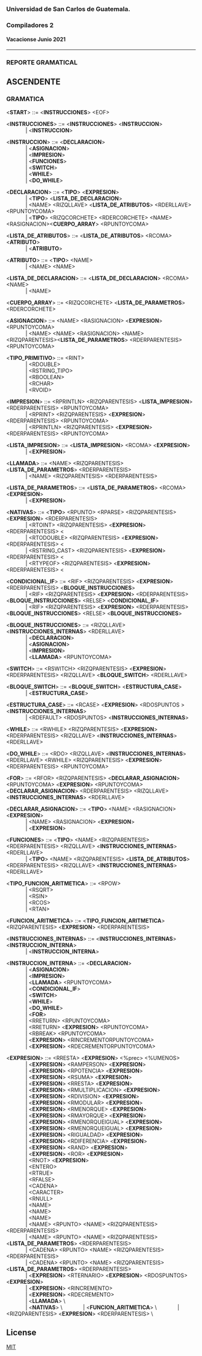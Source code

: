 ### Universidad de San Carlos de Guatemala.
### Compiladores 2
#### Vacacionse Junio 2021
___

### REPORTE GRAMATICAL

## ASCENDENTE

### GRAMATICA

<**START**> ::= <**INSTRUCCIONES**> &#60;EOF&#62;

<**INSTRUCCIONES**> ::= <**INSTRUCCIONES**> <**INSTRUCCION**> \
&nbsp;&nbsp;&nbsp;&nbsp;&nbsp;&nbsp;&nbsp;&nbsp;&nbsp;&nbsp;&nbsp;&nbsp;                     |   <**INSTRUCCION**> 

<**INSTRUCCION**> ::= <**DECLARACION**> \
&nbsp;&nbsp;&nbsp;&nbsp;&nbsp;&nbsp;&nbsp;&nbsp;&nbsp;&nbsp;&nbsp;&nbsp;                      |   <**ASIGNACION**> \
&nbsp;&nbsp;&nbsp;&nbsp;&nbsp;&nbsp;&nbsp;&nbsp;&nbsp;&nbsp;&nbsp;&nbsp;                      |   <**IMPRESION**> \
&nbsp;&nbsp;&nbsp;&nbsp;&nbsp;&nbsp;&nbsp;&nbsp;&nbsp;&nbsp;&nbsp;&nbsp;                      |   <**FUNCIONES**> \
&nbsp;&nbsp;&nbsp;&nbsp;&nbsp;&nbsp;&nbsp;&nbsp;&nbsp;&nbsp;&nbsp;&nbsp;                      |   <**SWITCH**> \
&nbsp;&nbsp;&nbsp;&nbsp;&nbsp;&nbsp;&nbsp;&nbsp;&nbsp;&nbsp;&nbsp;&nbsp;                      |   <**WHILE**> \
&nbsp;&nbsp;&nbsp;&nbsp;&nbsp;&nbsp;&nbsp;&nbsp;&nbsp;&nbsp;&nbsp;&nbsp;                      |   <**DO_WHILE**> 

<**DECLARACION**> ::= <**TIPO**> <NAME> <RASIGNACION> <**EXPRESION**> <RPUNTOYCOMA> \
&nbsp;&nbsp;&nbsp;&nbsp;&nbsp;&nbsp;&nbsp;&nbsp;&nbsp;&nbsp;&nbsp;&nbsp;                    | <**TIPO**> <**LISTA_DE_DECLARACION**> <RPUNTOYCOMA> \
&nbsp;&nbsp;&nbsp;&nbsp;&nbsp;&nbsp;&nbsp;&nbsp;&nbsp;&nbsp;&nbsp;&nbsp;                    | <RSTRUCT> &#60;NAME&#62;  &#60;RIZQLLAVE&#62; <**LISTA_DE_ATRIBUTOS**>  &#60;RDERLLAVE&#62; &#60;RPUNTOYCOMA&#62; \
&nbsp;&nbsp;&nbsp;&nbsp;&nbsp;&nbsp;&nbsp;&nbsp;&nbsp;&nbsp;&nbsp;&nbsp;                    | <**TIPO**> &#60;RIZQCORCHETE&#62; &#60;RDERCORCHETE&#62; &#60;NAME&#62;  &#60;RASIGNACION&#62;<**CUERPO_ARRAY**> &#60;RPUNTOYCOMA&#62; 

<**LISTA_DE_ATRIBUTOS**> ::= <**LISTA_DE_ATRIBUTOS**> &#60;RCOMA&#62; <**ATRIBUTO**> \
&nbsp;&nbsp;&nbsp;&nbsp;&nbsp;&nbsp;&nbsp;&nbsp;&nbsp;&nbsp;&nbsp;&nbsp;                    | <**ATRIBUTO**>

<**ATRIBUTO**> ::= <**TIPO**> &#60;NAME&#62; \
&nbsp;&nbsp;&nbsp;&nbsp;&nbsp;&nbsp;&nbsp;&nbsp;&nbsp;&nbsp;&nbsp;&nbsp;                    | &#60;NAME&#62; &#60;NAME&#62;

<**LISTA_DE_DECLARACION**> ::= <**LISTA_DE_DECLARACION**> &#60;RCOMA&#62; &#60;NAME&#62; \
&nbsp;&nbsp;&nbsp;&nbsp;&nbsp;&nbsp;&nbsp;&nbsp;&nbsp;&nbsp;&nbsp;&nbsp;                    | &#60;NAME&#62;

<**CUERPO_ARRAY**> ::= &#60;RIZQCORCHETE&#62; <**LISTA_DE_PARAMETROS**>  &#60;RDERCORCHETE&#62;

<**ASIGNACION**> ::= &#60;NAME&#62; &#60;RASIGNACION&#62;  <**EXPRESION**> &#60;RPUNTOYCOMA&#62; \
&nbsp;&nbsp;&nbsp;&nbsp;&nbsp;&nbsp;&nbsp;&nbsp;&nbsp;&nbsp;&nbsp;&nbsp;                    | &#60;NAME&#62; &#60;NAME&#62; &#60;RASIGNACION&#62; &#60;NAME&#62; &#60;RIZQPARENTESIS&#62;<**LISTA_DE_PARAMETROS**> &#60;RDERPARENTESIS&#62; &#60;RPUNTOYCOMA&#62; 

<**TIPO_PRIMITIVO**> ::=  &#60;RINT&#62; \
&nbsp;&nbsp;&nbsp;&nbsp;&nbsp;&nbsp;&nbsp;&nbsp;&nbsp;&nbsp;&nbsp;&nbsp;                      |   &#60;RDOUBLE&#62; \
&nbsp;&nbsp;&nbsp;&nbsp;&nbsp;&nbsp;&nbsp;&nbsp;&nbsp;&nbsp;&nbsp;&nbsp;                      |   &#60;RSTRING_TIPO&#62;\
&nbsp;&nbsp;&nbsp;&nbsp;&nbsp;&nbsp;&nbsp;&nbsp;&nbsp;&nbsp;&nbsp;&nbsp;                      |   &#60;RBOOLEAN&#62; \
&nbsp;&nbsp;&nbsp;&nbsp;&nbsp;&nbsp;&nbsp;&nbsp;&nbsp;&nbsp;&nbsp;&nbsp;                      |   &#60;RCHAR&#62; \
&nbsp;&nbsp;&nbsp;&nbsp;&nbsp;&nbsp;&nbsp;&nbsp;&nbsp;&nbsp;&nbsp;&nbsp;                      |   &#60;RVOID&#62; 

<**IMPRESION**> ::= &#60;RPRINTLN&#62; &#60;RIZQPARENTESIS&#62;  <**LISTA_IMPRESION**> &#60;RDERPARENTESIS&#62; &#60;RPUNTOYCOMA&#62; \
&nbsp;&nbsp;&nbsp;&nbsp;&nbsp;&nbsp;&nbsp;&nbsp;&nbsp;&nbsp;&nbsp;&nbsp;                    | &#60;RPRINT&#62; &#60;RIZQPARENTESIS&#62; <**EXPRESION**> &#60;RDERPARENTESIS&#62; &#60;RPUNTOYCOMA&#62; \
&nbsp;&nbsp;&nbsp;&nbsp;&nbsp;&nbsp;&nbsp;&nbsp;&nbsp;&nbsp;&nbsp;&nbsp;                    | &#60;RPRINTLN&#62; &#60;RIZQPARENTESIS&#62; <**EXPRESION**> &#60;RDERPARENTESIS&#62; &#60;RPUNTOYCOMA&#62;

<**LISTA_IMPRESION**> ::= <**LISTA_IMPRESION**> &#60;RCOMA&#62; <**EXPRESION**> \
&nbsp;&nbsp;&nbsp;&nbsp;&nbsp;&nbsp;&nbsp;&nbsp;&nbsp;&nbsp;&nbsp;&nbsp;                    | <**EXPRESION**>

<**LLAMADA**> ::=  &#60;NAME&#62; &#60;RIZQPARENTESIS&#62; <**LISTA_DE_PARAMETROS**> &#60;RDERPARENTESIS&#62; \
&nbsp;&nbsp;&nbsp;&nbsp;&nbsp;&nbsp;&nbsp;&nbsp;&nbsp;&nbsp;&nbsp;&nbsp;                    | &#60;NAME&#62; &#60;RIZQPARENTESIS&#62; &#60;RDERPARENTESIS&#62;

<**LISTA_DE_PARAMETROS**> ::= <**LISTA_DE_PARAMETROS**> &#60;RCOMA&#62; <**EXPRESION**> \
&nbsp;&nbsp;&nbsp;&nbsp;&nbsp;&nbsp;&nbsp;&nbsp;&nbsp;&nbsp;&nbsp;&nbsp;                    | <**EXPRESION**>

<**NATIVAS**> ::= <**TIPO**> &#60;RPUNTO&#62; &#60;RPARSE&#62; &#60;RIZQPARENTESIS&#62; <**EXPRESION**> &#60;RDERPARENTESIS&#62; \
&nbsp;&nbsp;&nbsp;&nbsp;&nbsp;&nbsp;&nbsp;&nbsp;&nbsp;&nbsp;&nbsp;&nbsp;                    | &#60;RTOINT&#62; &#60;RIZQPARENTESIS&#62; <**EXPRESION**>  &#60;RDERPARENTESIS&#62; &#60; \
&nbsp;&nbsp;&nbsp;&nbsp;&nbsp;&nbsp;&nbsp;&nbsp;&nbsp;&nbsp;&nbsp;&nbsp;                    | &#60;RTODOUBLE&#62; &#60;RIZQPARENTESIS&#62; <**EXPRESION**>  &#60;RDERPARENTESIS&#62; &#60; \
&nbsp;&nbsp;&nbsp;&nbsp;&nbsp;&nbsp;&nbsp;&nbsp;&nbsp;&nbsp;&nbsp;&nbsp;                    | &#60;RSTRING_CAST&#62; &#60;RIZQPARENTESIS&#62; <**EXPRESION**>  &#60;RDERPARENTESIS&#62; &#60; \
&nbsp;&nbsp;&nbsp;&nbsp;&nbsp;&nbsp;&nbsp;&nbsp;&nbsp;&nbsp;&nbsp;&nbsp;                    | &#60;RTYPEOF&#62; &#60;RIZQPARENTESIS&#62; <**EXPRESION**>  &#60;RDERPARENTESIS&#62; &#60; 

<**CONDICIONAL_IF**> ::= &#60;RIF&#62; &#60;RIZQPARENTESIS&#62; <**EXPRESION**>  &#60;RDERPARENTESIS&#62; <**BLOQUE_INSTRUCCIONES**> \
&nbsp;&nbsp;&nbsp;&nbsp;&nbsp;&nbsp;&nbsp;&nbsp;&nbsp;&nbsp;&nbsp;&nbsp;                    | &#60;RIF&#62; &#60;RIZQPARENTESIS&#62; <**EXPRESION**>  &#60;RDERPARENTESIS&#62; <**BLOQUE_INSTRUCCIONES**>  &#60;RELSE&#62; <**CONDICIONAL_IF**> \
&nbsp;&nbsp;&nbsp;&nbsp;&nbsp;&nbsp;&nbsp;&nbsp;&nbsp;&nbsp;&nbsp;&nbsp;                    | &#60;RIF&#62; &#60;RIZQPARENTESIS&#62; <**EXPRESION**>  &#60;RDERPARENTESIS&#62; <**BLOQUE_INSTRUCCIONES**>  &#60;RELSE&#62; <**BLOQUE_INSTRUCCIONES**> 

<**BLOQUE_INSTRUCCIONES**> ::=  &#60;RIZQLLAVE&#62; <**INSTRUCCIONES_INTERNAS**> &#60;RDERLLAVE&#62; \
&nbsp;&nbsp;&nbsp;&nbsp;&nbsp;&nbsp;&nbsp;&nbsp;&nbsp;&nbsp;&nbsp;&nbsp;                      |   <**DECLARACION**> \
&nbsp;&nbsp;&nbsp;&nbsp;&nbsp;&nbsp;&nbsp;&nbsp;&nbsp;&nbsp;&nbsp;&nbsp;                      |   <**ASIGNACION**>\
&nbsp;&nbsp;&nbsp;&nbsp;&nbsp;&nbsp;&nbsp;&nbsp;&nbsp;&nbsp;&nbsp;&nbsp;                      |   <**IMPRESION**> \
&nbsp;&nbsp;&nbsp;&nbsp;&nbsp;&nbsp;&nbsp;&nbsp;&nbsp;&nbsp;&nbsp;&nbsp;                      |   <**LLAMADA**> &#60;RPUNTOYCOMA&#62; 

<**SWITCH**> ::= &#60;RSWITCH&#62; &#60;RIZQPARENTESIS&#62; <**EXPRESION**>  &#60;RDERPARENTESIS&#62; &#60;RIZQLLAVE&#62; <**BLOQUE_SWITCH**>  &#60;RDERLLAVE&#62;

<**BLOQUE_SWITCH**> ::= <**BLOQUE_SWITCH**> <**ESTRUCTURA_CASE**>  \
&nbsp;&nbsp;&nbsp;&nbsp;&nbsp;&nbsp;&nbsp;&nbsp;&nbsp;&nbsp;&nbsp;&nbsp;                      |   <**ESTRUCTURA_CASE**> 

<**ESTRUCTURA_CASE**> ::= &#60;RCASE&#62; <**EXPRESION**>  &#60;RDOSPUNTOS &#62; <**INSTRUCCIONES_INTERNAS**>  \
&nbsp;&nbsp;&nbsp;&nbsp;&nbsp;&nbsp;&nbsp;&nbsp;&nbsp;&nbsp;&nbsp;&nbsp;                      |  &#60;RDEFAULT&#62; &#60;RDOSPUNTOS&#62; <**INSTRUCCIONES_INTERNAS**>  

<**WHILE**> ::= &#60;RWHILE&#62; &#60;RIZQPARENTESIS&#62; <**EXPRESION**>  &#60;RDERPARENTESIS&#62; &#60;RIZQLLAVE&#62; <**INSTRUCCIONES_INTERNAS**>  &#60;RDERLLAVE&#62;

<**DO_WHILE**> ::= &#60;RDO&#62; &#60;RIZQLLAVE&#62; <**INSTRUCCIONES_INTERNAS**>  &#60;RDERLLAVE&#62; &#60;RWHILE&#62; &#60;RIZQPARENTESIS&#62; <**EXPRESION**>  &#60;RDERPARENTESIS&#62;  &#60;RPUNTOYCOMA&#62; 

<**FOR**> ::= &#60;RFOR&#62; &#60;RIZQPARENTESIS&#62; <**DECLARAR_ASIGNACION**>  &#60;RPUNTOYCOMA&#62; <**EXPRESION**>  &#60;RPUNTOYCOMA&#62; <**DECLARAR_ASIGNACION**> &#60;RDERPARENTESIS&#62; &#60;RIZQLLAVE&#62; <**INSTRUCCIONES_INTERNAS**> &#60;RDERLLAVE&#62; 

<**DECLARAR_ASIGNACION**> ::= <**TIPO**> &#60;NAME&#62; &#60;RASIGNACION&#62; <**EXPRESION**>  \
&nbsp;&nbsp;&nbsp;&nbsp;&nbsp;&nbsp;&nbsp;&nbsp;&nbsp;&nbsp;&nbsp;&nbsp;                      |   &#60;NAME&#62; &#60;RASIGNACION&#62; <**EXPRESION**> \
&nbsp;&nbsp;&nbsp;&nbsp;&nbsp;&nbsp;&nbsp;&nbsp;&nbsp;&nbsp;&nbsp;&nbsp;                      |   <**EXPRESION**> 

<**FUNCIONES**> ::= <**TIPO**> &#60;NAME&#62; &#60;RIZQPARENTESIS&#62; &#60;RDERPARENTESIS&#62; &#60;RIZQLLAVE&#62; <**INSTRUCCIONES_INTERNAS**> &#60;RDERLLAVE&#62;  \
&nbsp;&nbsp;&nbsp;&nbsp;&nbsp;&nbsp;&nbsp;&nbsp;&nbsp;&nbsp;&nbsp;&nbsp;                      |   <**TIPO**> &#60;NAME&#62; &#60;RIZQPARENTESIS&#62; <**LISTA_DE_ATRIBUTOS**> &#60;RDERPARENTESIS&#62; &#60;RIZQLLAVE&#62; <**INSTRUCCIONES_INTERNAS**> &#60;RDERLLAVE&#62;

<**TIPO_FUNCION_ARITMETICA**> ::=  &#60;RPOW&#62; \
&nbsp;&nbsp;&nbsp;&nbsp;&nbsp;&nbsp;&nbsp;&nbsp;&nbsp;&nbsp;&nbsp;&nbsp;                      |   &#60;RSQRT&#62; \
&nbsp;&nbsp;&nbsp;&nbsp;&nbsp;&nbsp;&nbsp;&nbsp;&nbsp;&nbsp;&nbsp;&nbsp;                      |   &#60;RSIN&#62; \
&nbsp;&nbsp;&nbsp;&nbsp;&nbsp;&nbsp;&nbsp;&nbsp;&nbsp;&nbsp;&nbsp;&nbsp;                      |   &#60;RCOS&#62; \
&nbsp;&nbsp;&nbsp;&nbsp;&nbsp;&nbsp;&nbsp;&nbsp;&nbsp;&nbsp;&nbsp;&nbsp;                      |   &#60;RTAN&#62; 

<**FUNCION_ARITMETICA**> ::= <**TIPO_FUNCION_ARITMETICA**> &#60;RIZQPARENTESIS&#62; <**EXPRESION**> &#60;RDERPARENTESIS&#62; 

<**INSTRUCCIONES_INTERNAS**> ::= <**INSTRUCCIONES_INTERNAS**> <**INSTRUCCION_INTERNA**> \
&nbsp;&nbsp;&nbsp;&nbsp;&nbsp;&nbsp;&nbsp;&nbsp;&nbsp;&nbsp;&nbsp;&nbsp;                      |   <**INSTRUCCION_INTERNA**> 

<**INSTRUCCION_INTERNA**> ::=  <**DECLARACION**> \
&nbsp;&nbsp;&nbsp;&nbsp;&nbsp;&nbsp;&nbsp;&nbsp;&nbsp;&nbsp;&nbsp;&nbsp;                      |   <**ASIGNACION**> \
&nbsp;&nbsp;&nbsp;&nbsp;&nbsp;&nbsp;&nbsp;&nbsp;&nbsp;&nbsp;&nbsp;&nbsp;                      |   <**IMPRESION**> \
&nbsp;&nbsp;&nbsp;&nbsp;&nbsp;&nbsp;&nbsp;&nbsp;&nbsp;&nbsp;&nbsp;&nbsp;                      |   <**LLAMADA**> &#60;RPUNTOYCOMA&#62; \
&nbsp;&nbsp;&nbsp;&nbsp;&nbsp;&nbsp;&nbsp;&nbsp;&nbsp;&nbsp;&nbsp;&nbsp;                      |   <**CONDICIONAL_IF**> \
&nbsp;&nbsp;&nbsp;&nbsp;&nbsp;&nbsp;&nbsp;&nbsp;&nbsp;&nbsp;&nbsp;&nbsp;                      |   <**SWITCH**> \
&nbsp;&nbsp;&nbsp;&nbsp;&nbsp;&nbsp;&nbsp;&nbsp;&nbsp;&nbsp;&nbsp;&nbsp;                      |   <**WHILE**> \
&nbsp;&nbsp;&nbsp;&nbsp;&nbsp;&nbsp;&nbsp;&nbsp;&nbsp;&nbsp;&nbsp;&nbsp;                      |   <**DO_WHILE**> \
&nbsp;&nbsp;&nbsp;&nbsp;&nbsp;&nbsp;&nbsp;&nbsp;&nbsp;&nbsp;&nbsp;&nbsp;                      |   <**FOR**> \
&nbsp;&nbsp;&nbsp;&nbsp;&nbsp;&nbsp;&nbsp;&nbsp;&nbsp;&nbsp;&nbsp;&nbsp;                      |   &#60;RRETURN&#62; &#60;RPUNTOYCOMA&#62;  \
&nbsp;&nbsp;&nbsp;&nbsp;&nbsp;&nbsp;&nbsp;&nbsp;&nbsp;&nbsp;&nbsp;&nbsp;                      |   &#60;RRETURN&#62; <**EXPRESION**> &#60;RPUNTOYCOMA&#62;  \
&nbsp;&nbsp;&nbsp;&nbsp;&nbsp;&nbsp;&nbsp;&nbsp;&nbsp;&nbsp;&nbsp;&nbsp;                      |   &#60;RBREAK&#62; &#60;RPUNTOYCOMA&#62;  \
&nbsp;&nbsp;&nbsp;&nbsp;&nbsp;&nbsp;&nbsp;&nbsp;&nbsp;&nbsp;&nbsp;&nbsp;                      |   <**EXPRESION**> &#60;RINCREMENTORPUNTOYCOMA&#62;  \
&nbsp;&nbsp;&nbsp;&nbsp;&nbsp;&nbsp;&nbsp;&nbsp;&nbsp;&nbsp;&nbsp;&nbsp;                      |   <**EXPRESION**> &#60;RDECREMENTORPUNTOYCOMA&#62;  

<**EXPRESION**> ::=  &#60;RRESTA&#62; <**EXPRESION**> &#60;%prec&#62; &#60;%UMENOS&#62; \
&nbsp;&nbsp;&nbsp;&nbsp;&nbsp;&nbsp;&nbsp;&nbsp;&nbsp;&nbsp;&nbsp;&nbsp;                      |   <**EXPRESION**> &#60;RAMPERSON&#62; <**EXPRESION**> \
&nbsp;&nbsp;&nbsp;&nbsp;&nbsp;&nbsp;&nbsp;&nbsp;&nbsp;&nbsp;&nbsp;&nbsp;                      |   <**EXPRESION**> &#60;RPOTENCIA&#62; <**EXPRESION**> \
&nbsp;&nbsp;&nbsp;&nbsp;&nbsp;&nbsp;&nbsp;&nbsp;&nbsp;&nbsp;&nbsp;&nbsp;                      |   <**EXPRESION**> &#60;RSUMA&#62; <**EXPRESION**> \
&nbsp;&nbsp;&nbsp;&nbsp;&nbsp;&nbsp;&nbsp;&nbsp;&nbsp;&nbsp;&nbsp;&nbsp;                      |   <**EXPRESION**> &#60;RRESTA&#62; <**EXPRESION**> \
&nbsp;&nbsp;&nbsp;&nbsp;&nbsp;&nbsp;&nbsp;&nbsp;&nbsp;&nbsp;&nbsp;&nbsp;                      |   <**EXPRESION**> &#60;RMULTIPLICACION&#62; <**EXPRESION**> \
&nbsp;&nbsp;&nbsp;&nbsp;&nbsp;&nbsp;&nbsp;&nbsp;&nbsp;&nbsp;&nbsp;&nbsp;                      |   <**EXPRESION**> &#60;RDIVISION&#62; <**EXPRESION**> \
&nbsp;&nbsp;&nbsp;&nbsp;&nbsp;&nbsp;&nbsp;&nbsp;&nbsp;&nbsp;&nbsp;&nbsp;                      |   <**EXPRESION**> &#60;RMODULAR&#62; <**EXPRESION**> \
&nbsp;&nbsp;&nbsp;&nbsp;&nbsp;&nbsp;&nbsp;&nbsp;&nbsp;&nbsp;&nbsp;&nbsp;                      |   <**EXPRESION**> &#60;RMENORQUE&#62; <**EXPRESION**> \
&nbsp;&nbsp;&nbsp;&nbsp;&nbsp;&nbsp;&nbsp;&nbsp;&nbsp;&nbsp;&nbsp;&nbsp;                      |   <**EXPRESION**> &#60;RMAYORQUE&#62; <**EXPRESION**> \
&nbsp;&nbsp;&nbsp;&nbsp;&nbsp;&nbsp;&nbsp;&nbsp;&nbsp;&nbsp;&nbsp;&nbsp;                      |   <**EXPRESION**> &#60;RMENORQUEIGUAL&#62; <**EXPRESION**> \
&nbsp;&nbsp;&nbsp;&nbsp;&nbsp;&nbsp;&nbsp;&nbsp;&nbsp;&nbsp;&nbsp;&nbsp;                      |   <**EXPRESION**> &#60;RMENORQUEIGUAL&#62; <**EXPRESION**> \
&nbsp;&nbsp;&nbsp;&nbsp;&nbsp;&nbsp;&nbsp;&nbsp;&nbsp;&nbsp;&nbsp;&nbsp;                      |   <**EXPRESION**> &#60;RIGUALDAD&#62; <**EXPRESION**> \
&nbsp;&nbsp;&nbsp;&nbsp;&nbsp;&nbsp;&nbsp;&nbsp;&nbsp;&nbsp;&nbsp;&nbsp;                      |   <**EXPRESION**> &#60;RDIFERENCIA&#62; <**EXPRESION**> \
&nbsp;&nbsp;&nbsp;&nbsp;&nbsp;&nbsp;&nbsp;&nbsp;&nbsp;&nbsp;&nbsp;&nbsp;                      |   <**EXPRESION**> &#60;RAND&#62; <**EXPRESION**> \
&nbsp;&nbsp;&nbsp;&nbsp;&nbsp;&nbsp;&nbsp;&nbsp;&nbsp;&nbsp;&nbsp;&nbsp;                      |   <**EXPRESION**> &#60;ROR&#62; <**EXPRESION**> \
&nbsp;&nbsp;&nbsp;&nbsp;&nbsp;&nbsp;&nbsp;&nbsp;&nbsp;&nbsp;&nbsp;&nbsp;                      |   &#60;RNOT&#62; <**EXPRESION**> \
&nbsp;&nbsp;&nbsp;&nbsp;&nbsp;&nbsp;&nbsp;&nbsp;&nbsp;&nbsp;&nbsp;&nbsp;                      |   &#60;ENTERO&#62; \
&nbsp;&nbsp;&nbsp;&nbsp;&nbsp;&nbsp;&nbsp;&nbsp;&nbsp;&nbsp;&nbsp;&nbsp;                      |   &#60;RTRUE&#62; \
&nbsp;&nbsp;&nbsp;&nbsp;&nbsp;&nbsp;&nbsp;&nbsp;&nbsp;&nbsp;&nbsp;&nbsp;                      |   &#60;RFALSE&#62; \
&nbsp;&nbsp;&nbsp;&nbsp;&nbsp;&nbsp;&nbsp;&nbsp;&nbsp;&nbsp;&nbsp;&nbsp;                      |   &#60;CADENA&#62; \
&nbsp;&nbsp;&nbsp;&nbsp;&nbsp;&nbsp;&nbsp;&nbsp;&nbsp;&nbsp;&nbsp;&nbsp;                      |   &#60;CARACTER&#62; \
&nbsp;&nbsp;&nbsp;&nbsp;&nbsp;&nbsp;&nbsp;&nbsp;&nbsp;&nbsp;&nbsp;&nbsp;                      |   &#60;RNULL&#62; \
&nbsp;&nbsp;&nbsp;&nbsp;&nbsp;&nbsp;&nbsp;&nbsp;&nbsp;&nbsp;&nbsp;&nbsp;                      |   &#60;NAME&#62; \
&nbsp;&nbsp;&nbsp;&nbsp;&nbsp;&nbsp;&nbsp;&nbsp;&nbsp;&nbsp;&nbsp;&nbsp;                      |   &#60;NAME&#62; \
&nbsp;&nbsp;&nbsp;&nbsp;&nbsp;&nbsp;&nbsp;&nbsp;&nbsp;&nbsp;&nbsp;&nbsp;                      |   &#60;NAME&#62; \
&nbsp;&nbsp;&nbsp;&nbsp;&nbsp;&nbsp;&nbsp;&nbsp;&nbsp;&nbsp;&nbsp;&nbsp;                      |   &#60;NAME&#62; &#60;RPUNTO&#62; &#60;NAME&#62; &#60;RIZQPARENTESIS&#62; &#60;RDERPARENTESIS&#62;  \
&nbsp;&nbsp;&nbsp;&nbsp;&nbsp;&nbsp;&nbsp;&nbsp;&nbsp;&nbsp;&nbsp;&nbsp;                      |   &#60;NAME&#62; &#60;RPUNTO&#62; &#60;NAME&#62; &#60;RIZQPARENTESIS&#62; <**LISTA_DE_PARAMETROS**> &#60;RDERPARENTESIS&#62;  \
&nbsp;&nbsp;&nbsp;&nbsp;&nbsp;&nbsp;&nbsp;&nbsp;&nbsp;&nbsp;&nbsp;&nbsp;                      |   &#60;CADENA&#62; &#60;RPUNTO&#62; &#60;NAME&#62; &#60;RIZQPARENTESIS&#62;  &#60;RDERPARENTESIS&#62;  \
&nbsp;&nbsp;&nbsp;&nbsp;&nbsp;&nbsp;&nbsp;&nbsp;&nbsp;&nbsp;&nbsp;&nbsp;                      |   &#60;CADENA&#62; &#60;RPUNTO&#62; &#60;NAME&#62; &#60;RIZQPARENTESIS&#62;  <**LISTA_DE_PARAMETROS**> &#60;RDERPARENTESIS&#62;  \
&nbsp;&nbsp;&nbsp;&nbsp;&nbsp;&nbsp;&nbsp;&nbsp;&nbsp;&nbsp;&nbsp;&nbsp;                      |   <**EXPRESION**> &#60;RTERNARIO&#62; <**EXPRESION**> &#60;RDOSPUNTOS&#62;  <**EXPRESION**> \
&nbsp;&nbsp;&nbsp;&nbsp;&nbsp;&nbsp;&nbsp;&nbsp;&nbsp;&nbsp;&nbsp;&nbsp;                      |   <**EXPRESION**> &#60;RINCREMENTO&#62; \
&nbsp;&nbsp;&nbsp;&nbsp;&nbsp;&nbsp;&nbsp;&nbsp;&nbsp;&nbsp;&nbsp;&nbsp;                      |   <**EXPRESION**> &#60;RDECREMENTO&#62; \
&nbsp;&nbsp;&nbsp;&nbsp;&nbsp;&nbsp;&nbsp;&nbsp;&nbsp;&nbsp;&nbsp;&nbsp;                      |   <**LLAMADA**>  \  
&nbsp;&nbsp;&nbsp;&nbsp;&nbsp;&nbsp;&nbsp;&nbsp;&nbsp;&nbsp;&nbsp;&nbsp;                      |   <**NATIVAS**>  \ 
&nbsp;&nbsp;&nbsp;&nbsp;&nbsp;&nbsp;&nbsp;&nbsp;&nbsp;&nbsp;&nbsp;&nbsp;                      |   <**FUNCION_ARITMETICA**>  \ 
&nbsp;&nbsp;&nbsp;&nbsp;&nbsp;&nbsp;&nbsp;&nbsp;&nbsp;&nbsp;&nbsp;&nbsp;                      |   &#60;RIZQPARENTESIS&#62; <**EXPRESION**> &#60;RDERPARENTESIS&#62;  \ 

## License
[MIT](https://choosealicense.com/licenses/mit/)